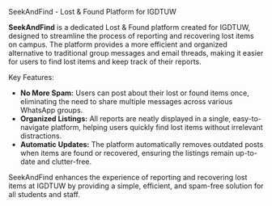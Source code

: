 SeekAndFind - Lost & Found Platform for IGDTUW

**SeekAndFind** is a dedicated Lost & Found platform created for IGDTUW, designed to streamline the process of reporting and recovering lost items on campus. The platform provides a more efficient and organized alternative to traditional group messages and email threads, making it easier for users to find lost items and keep track of their reports.

Key Features:
- **No More Spam:** Users can post about their lost or found items once, eliminating the need to share multiple messages across various WhatsApp groups.
- **Organized Listings:** All reports are neatly displayed in a single, easy-to-navigate platform, helping users quickly find lost items without irrelevant distractions.
- **Automatic Updates:** The platform automatically removes outdated posts when items are found or recovered, ensuring the listings remain up-to-date and clutter-free.

SeekAndFind enhances the experience of reporting and recovering lost items at IGDTUW by providing a simple, efficient, and spam-free solution for all students and staff.
